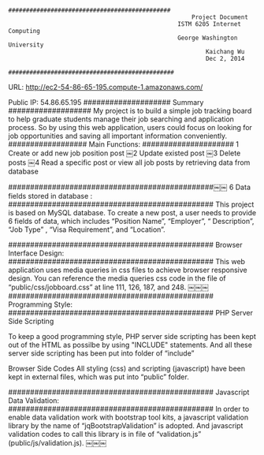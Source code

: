 										##############################################
														Project Document
													ISTM 6205 Internet Computing 
													George Washington University 
															Kaichang Wu
															Dec 2, 2014
										###############################################
URL: http://ec2-54-86-65-195.compute-1.amazonaws.com/ 

Public IP: 54.86.65.195
														####################
														      Summary
														###################
My project is to build a simple job tracking board to help graduate students manage their job searching and application process. So by using this web application, users could focus on looking for job opportunities and saving all important information conveniently.
##################
Main Functions:
#####################
 1 Create or add new job position post
￼2 Update existed post
￼3 Delete posts
￼4 Read a specific post or view all job posts by retrieving data from database


###############################################￼￼
6 Data fields stored in database :
###############################################
This project is based on MySQL database. To create a new post, a user needs to provide 6 fields of data, which includes “Position Name”, “Employer”, “ Description”, “Job Type” , “Visa Requirement”, and “Location”.


###############################################
Browser Interface Design:
###############################################
This web application uses media queries in css files to achieve browser responsive design. You can reference the media queries css code in the file of “public/css/jobboard.css” at line 111, 126, 187, and 248.
￼￼￼
###############################################
Programming Style:
###############################################
PHP Server Side Scripting

To keep a good programming style, PHP server side scripting has been kept out of the HTML as possilbe by using "INCLUDE" statements. And all these server side scripting has been put into folder of “include”

Browser Side Codes
All styling (css) and scripting (javascript) have been kept in external files, which was put into “public” folder.

###############################################
Javascript Data Validation:
###############################################
In order to enable data validation work with bootstrap tool kits, a javascript validation library by the name of “jqBootstrapValidation” is adopted. And javascript validation codes to call this library is in file of “validation.js” (public/js/validation.js).
￼￼￼